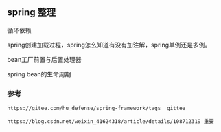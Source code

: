 ## spring 整理

循环依赖

spring创建加载过程，spring怎么知道有没有加注解，spring单例还是多例。

bean工厂前置与后置处理器

spring bean的生命周期


### 参考
    
    https://gitee.com/hu_defense/spring-framework/tags  gittee
    
    https://blog.csdn.net/weixin_41624318/article/details/108712319 重要


